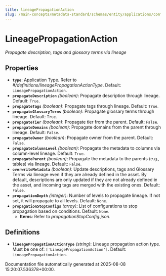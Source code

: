 ```yaml
---
title: lineagePropagationAction
slug: /main-concepts/metadata-standard/schemas/entity/applications/configuration/external/automator/lineagepropagationaction
---
```


# LineagePropagationAction

*Propagate description, tags and glossary terms via lineage*

## Properties

- **`type`**: Application Type. Refer to *#/definitions/lineagePropagationActionType*. Default: `LineagePropagationAction`.
- **`propagateDescription`** *(boolean)*: Propagate description through lineage. Default: `True`.
- **`propagateTags`** *(boolean)*: Propagate tags through lineage. Default: `True`.
- **`propagateGlossaryTerms`** *(boolean)*: Propagate glossary terms through lineage. Default: `True`.
- **`propagateTier`** *(boolean)*: Propagate tier from the parent. Default: `False`.
- **`propagateDomains`** *(boolean)*: Propagate domains from the parent through lineage. Default: `False`.
- **`propagateOwner`** *(boolean)*: Propagate owner from the parent. Default: `False`.
- **`propagateColumnLevel`** *(boolean)*: Propagate the metadata to columns via column-level lineage. Default: `True`.
- **`propagateParent`** *(boolean)*: Propagate the metadata to the parents (e.g., tables) via lineage. Default: `False`.
- **`overwriteMetadata`** *(boolean)*: Update descriptions, tags and Glossary Terms via lineage even if they are already defined in the asset. By default, descriptions are only updated if they are not already defined in the asset, and incoming tags are merged with the existing ones. Default: `False`.
- **`propagationDepth`** *(integer)*: Number of levels to propagate lineage. If not set, it will propagate to all levels. Default: `None`.
- **`propagationStopConfigs`** *(array)*: List of configurations to stop propagation based on conditions. Default: `None`.
  - **Items**: Refer to *propagationStopConfig.json*.
## Definitions

- **`lineagePropagationActionType`** *(string)*: Lineage propagation action type. Must be one of: `['LineagePropagationAction']`. Default: `LineagePropagationAction`.


Documentation file automatically generated at 2025-08-08 15:20:07.536378+00:00.
